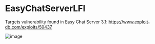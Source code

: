 # EasyChatServerLFI

Targets vulnerability found in Easy Chat Server 3.1: https://www.exploit-db.com/exploits/50437

![image](https://github.com/MK-Kaiser/portfolio/raw/master/images/ECS.gif)
